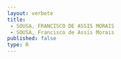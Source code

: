 ```yaml
---
layout: verbete
title:
 - SOUSA, FRANCISCO DE ASSIS MORAIS
 - SOUSA, Francisco de Assis Morais
published: false
type: R
---
```


